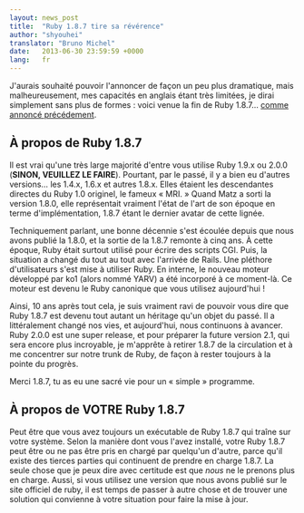 ```yaml
---
layout: news_post
title:  "Ruby 1.8.7 tire sa révérence"
author: "shyouhei"
translator: "Bruno Michel"
date:   2013-06-30 23:59:59 +0000
lang:   fr
---
```


J'aurais souhaité pouvoir l'annoncer de façon un peu plus dramatique, mais
malheureusement, mes capacités en anglais étant très limitées, je dirai
simplement sans plus de formes : voici venue la fin de Ruby 1.8.7…
[comme annoncé précédement][1].

[1]: http://www.ruby-lang.org/fr/news/2011/10/06/les-plans-pour-ruby-1-8-7/

## À propos de  Ruby 1.8.7

Il est vrai qu'une très large majorité d'entre vous utilise Ruby 1.9.x ou
2.0.0 (**SINON, VEUILLEZ LE FAIRE**). Pourtant, par le passé, il y a bien eu
d'autres versions… les 1.4.x, 1.6.x et autres 1.8.x. Elles étaient les
descendantes directes du Ruby 1.0 originel, le fameux « MRI. » Quand Matz a
sorti la version 1.8.0, elle représentait vraiment l'état de l'art de son
époque en terme d'implémentation, 1.8.7 étant le dernier avatar de cette
lignée.

Techniquement parlant, une bonne décennie s'est écoulée depuis que nous
avons publié la 1.8.0, et la sortie de la 1.8.7 remonte à cinq ans. À cette
époque, Ruby était surtout utilisé pour écrire des scripts CGI. Puis, la
situation a changé du tout au tout avec l'arrivée de Rails. Une pléthore
d'utilisateurs s'est mise à utiliser Ruby. En interne, le nouveau moteur
développé par ko1 (alors nommé YARV) a été incorporé à ce moment-là. Ce
moteur est devenu le Ruby canonique que vous utilisez aujourd'hui !

Ainsi, 10 ans après tout cela, je suis vraiment ravi de pouvoir vous dire que
Ruby 1.8.7 est devenu tout autant un héritage qu'un objet du passé. Il a
littéralement changé nos vies, et aujourd'hui, nous continuons à avancer.
Ruby 2.0.0 est une super release, et pour préparer la future version 2.1,
qui sera encore plus incroyable, je m'apprête à retirer 1.8.7 de la
circulation et à me concentrer sur notre trunk de Ruby, de façon à rester
toujours à la pointe du progrès.

Merci 1.8.7, tu as eu une sacré vie pour un « simple » programme.

## À propos de VOTRE Ruby 1.8.7

Peut être que vous avez toujours un exécutable de Ruby 1.8.7 qui traîne sur
votre système. Selon la manière dont vous l'avez installé, votre Ruby 1.8.7
peut être ou ne pas être pris en chargé par quelqu'un d'autre, parce qu'il
existe des tierces parties qui continuent de prendre en charge 1.8.7. La
seule chose que je peux dire avec certitude est que _nous_ ne le prenons
plus en charge. Aussi, si vous utilisez une version que nous avons publié sur
le site officiel de ruby, il est temps de passer à autre chose et de trouver
une solution qui convienne à votre situation pour faire la mise à jour.
